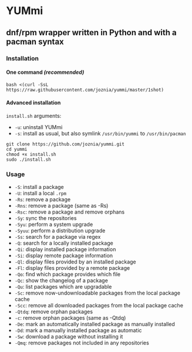 # YUMmi
## dnf/rpm wrapper written in Python and with a pacman syntax
### Installation
#### One command *(recommended)*
`bash <(curl -SsL https://raw.githubusercontent.com/joznia/yummi/master/1shot)`
#### Advanced installation
`install.sh` arguments:
* `-u`: uninstall YUMmi
* `-s`: install as usual, but also symlink `/usr/bin/yummi` to `/usr/bin/pacman`
~~~
git clone https://github.com/joznia/yummi.git
cd yummi
chmod +x install.sh
sudo ./install.sh
~~~
### Usage
* `-S`: install a package
* `-U`: install a local `.rpm`
* `-Rs`: remove a package
* `-Rns`: remove a package (same as -Rs)
* `-Rsc`: remove a package and remove orphans
* `-Sy`: sync the repositories
* `-Syu`: perform a system upgrade
* `-Syuu`: perform a distribution upgrade
* `-Ss`: search for a package via regex
* `-Q`: search for a locally installed package
* `-Qi`: display installed package information
* `-Si`: display remote package information
* `-Ql`: display files provided by an installed package
* `-Fl`: display files provided by a remote package
* `-Qo`: find which package provides which file
* `-Qc`: show the changelog of a package
* `-Qu`: list packages which are upgradable
* `-Sc`: remove now-undownloadable packages from the local package cache
* `-Scc`: remove all downloaded packages from the local package cache
* `-Qtdq`: remove orphan packages
* `-c`: remove orphan packages (same as -Qtdq)
* `-De`: mark an automatically installed package as manually installed
* `-Dd`: mark a manually installed package as automatic
* `-Sw`: download a package without installing it
* `-Qmq`: remove packages not included in any repositories 


